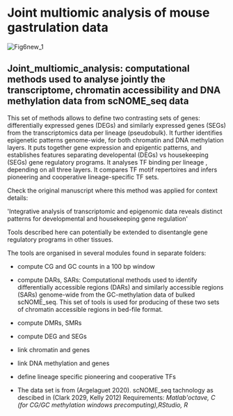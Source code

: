# Joint multiomic analysis of mouse gastrulation data
![Fig6new_1](https://user-images.githubusercontent.com/61786710/132846059-046dbf8e-15ee-4c8d-bbe7-06892457ac45.png)


## Joint_multiomic_analysis: computational methods used to analyse jointly the transcriptome, chromatin accessibility and DNA methylation data from scNOME_seq data 



This set of methods allows to define two contrasting sets of genes: differentially expressed genes (DEGs) and similarly expressed genes (SEGs) from the transcriptomics data per lineage (pseudobulk).
It further identifies epigenetic patterns genome-wide, for both chromatin and DNA methylation layers.
It puts together gene expression and epigentic patterns, and establishes features separating developental (DEGs) vs housekeeping (SEGs) gene regulatory programs.
It analyses TF binding per lineage , depending on all three layers. It compares TF motif repertoires and infers pioneering and cooperative lineage-specific TF sets.

Check the original manuscript where this method was applied for context details:

'Integrative analysis of transcriptomic and epigenomic data reveals distinct patterns for developmental and housekeeping gene regulation'

Tools described here can potentially be extended to disentangle gene regulatory programs in other tissues.


 The tools are organised in several modules found in separate folders:
 
 - compute CG and GC counts in a 100 bp window
 
 - compute DARs, SARs: 
Computational methods used to identify differentially accessible regions (DARs) and similarly accessible regions (SARs) genome-wide
from the GC-methylation data of bulked scNOME_seq. This set of tools is used for producing of these two sets of chromatin accessible regions in bed-file format. 
 
 - compute DMRs, SMRs
 - compute DEG and SEGs
 - link chromatin and genes
 - link DNA methylation and genes
 - define lineage specific pioneering and cooperative TFs

- The data set is from (Argelaguet 2020). scNOME_seq tachnology as descibed in (Clark 2029, Kelly 2012)
Requirements: 
*Matlab'octave, C (for CG/GC methylation windows precomputing),RStudio, R*
